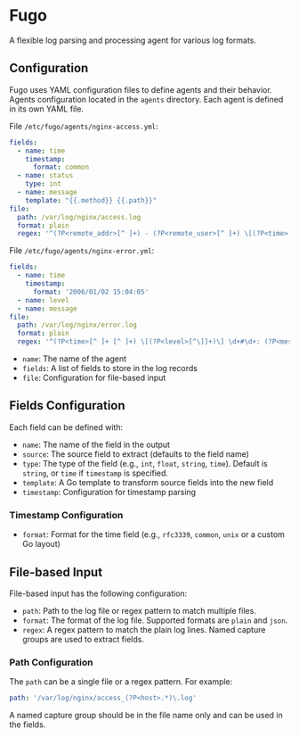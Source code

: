 # Fugo

A flexible log parsing and processing agent for various log formats.

## Configuration

Fugo uses YAML configuration files to define agents and their behavior.
Agents configuration located in the `agents` directory. Each agent is defined in its own YAML file.

File `/etc/fugo/agents/nginx-access.yml`:

```yaml
fields:
  - name: time
    timestamp:
      format: common
  - name: status
    type: int
  - name: message
    template: "{{.method}} {{.path}}"
file:
  path: /var/log/nginx/access.log
  format: plain
  regex: '^(?P<remote_addr>[^ ]+) - (?P<remote_user>[^ ]+) \[(?P<time>[^\]]+)\] "(?P<method>[^ ]+) (?P<path>[^ ]+) (?P<protocol>[^"]+)" (?P<status>[^ ]+)'
```

File `/etc/fugo/agents/nginx-error.yml`:

```yaml
fields:
  - name: time
    timestamp:
      format: '2006/01/02 15:04:05'
  - name: level
  - name: message
file:
  path: /var/log/nginx/error.log
  format: plain
  regex: '^(?P<time>[^ ]+ [^ ]+) \[(?P<level>[^\]]+)\] \d+#\d+: (?P<message>.*)'
```

- `name`: The name of the agent
- `fields`: A list of fields to store in the log records
- `file`: Configuration for file-based input

## Fields Configuration

Each field can be defined with:

- `name`: The name of the field in the output
- `source`: The source field to extract (defaults to the field name)
- `type`: The type of the field (e.g., `int`, `float`, `string`, `time`). Default is `string`, or `time` if `timestamp` is specified.
- `template`: A Go template to transform source fields into the new field
- `timestamp`: Configuration for timestamp parsing

### Timestamp Configuration

- `format`: Format for the time field (e.g., `rfc3339`, `common`, `unix` or a custom Go layout)

## File-based Input

File-based input has the following configuration:

- `path`: Path to the log file or regex pattern to match multiple files.
- `format`: The format of the log file. Supported formats are `plain` and `json`.
- `regex`: A regex pattern to match the plain log lines. Named capture groups are used to extract fields.

### Path Configuration

The `path` can be a single file or a regex pattern. For example:

```yaml
path: '/var/log/nginx/access_(?P<host>.*)\.log'
```

A named capture group should be in the file name only and can be used in the fields.
